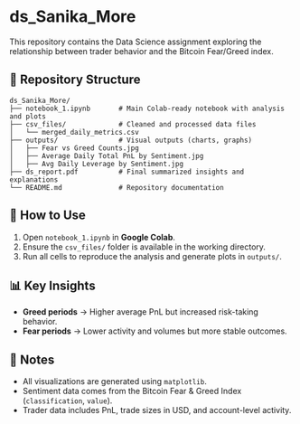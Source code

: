 # ds_Sanika_More

This repository contains the Data Science assignment exploring the relationship between trader behavior and the Bitcoin Fear/Greed index.

## 📂 Repository Structure
```
ds_Sanika_More/
├── notebook_1.ipynb       # Main Colab-ready notebook with analysis and plots
├── csv_files/             # Cleaned and processed data files
│   └── merged_daily_metrics.csv
├── outputs/               # Visual outputs (charts, graphs)
│   ├── Fear vs Greed Counts.jpg
│   ├── Average Daily Total PnL by Sentiment.jpg
│   ├── Avg Daily Leverage by Sentiment.jpg
├── ds_report.pdf          # Final summarized insights and explanations
└── README.md              # Repository documentation
```

## 🚀 How to Use
1. Open `notebook_1.ipynb` in **Google Colab**.
2. Ensure the `csv_files/` folder is available in the working directory.
3. Run all cells to reproduce the analysis and generate plots in `outputs/`.

## 📊 Key Insights
- **Greed periods** → Higher average PnL but increased risk-taking behavior.  
- **Fear periods** → Lower activity and volumes but more stable outcomes.  

## 📝 Notes
- All visualizations are generated using `matplotlib`.
- Sentiment data comes from the Bitcoin Fear & Greed Index (`classification`, `value`).
- Trader data includes PnL, trade sizes in USD, and account-level activity.
